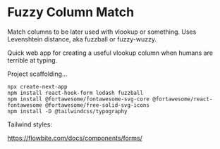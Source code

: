 # Fuzzy Column Match

Match columns to be later used with vlookup or something. Uses Levenshtein distance, aka fuzzball or fuzzy-wuzzy.

Quick web app for creating a useful vlookup column when humans are terrible at typing.

Project scaffolding...

    npx create-next-app
    npm install react-hook-form lodash fuzzball
    npm install @fortawesome/fontawesome-svg-core @fortawesome/react-fontawesome @fortawesome/free-solid-svg-icons
    npm install -D @tailwindcss/typography

Tailwind styles:

https://flowbite.com/docs/components/forms/